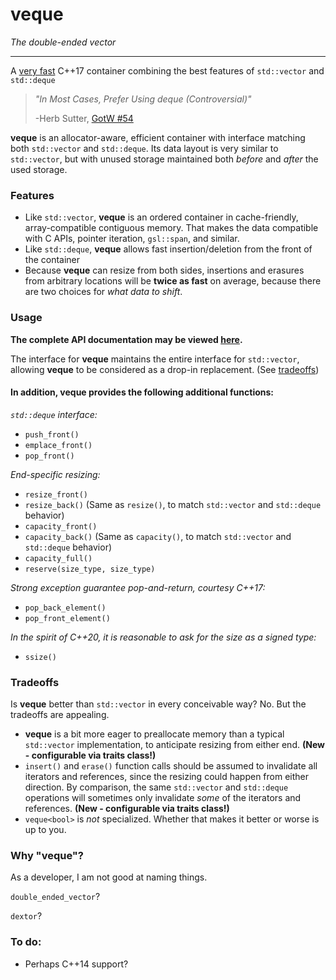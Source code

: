 # veque
_The double-ended vector_

------

A [very fast](performance/main.cpp#L7) C++17 container combining the best features of `std::vector` and `std::deque`

> _"In Most Cases, Prefer Using deque (Controversial)"_
>
> -Herb Sutter, [GotW #54](http://www.gotw.ca/gotw/054.htm)

**veque** is an allocator-aware, efficient container with interface matching both `std::vector` and `std::deque`.  Its data layout is very similar to `std::vector`, but with unused storage maintained both _before_ and _after_ the used storage. 

### Features
* Like `std::vector`, **veque** is an ordered container in cache-friendly, array-compatible contiguous memory.  That makes the data compatible with C APIs, pointer iteration, `gsl::span`, and similar. 
* Like `std::deque`, **veque** allows fast insertion/deletion from the front of the container
* Because **veque** can resize from both sides, insertions and erasures from arbitrary locations will be **twice as fast** on average, because there are two choices for _what data to shift_.

### Usage
**The complete API documentation may be viewed [here](API.md).**

The interface for **veque** maintains the entire interface for `std::vector`, allowing **veque** to be considered as a drop-in replacement.  (See [tradeoffs](#tradeoffs))

#### In addition, **veque** provides the following additional functions:

_`std::deque` interface:_
* `push_front()`
* `emplace_front()`
* `pop_front()`

_End-specific resizing:_
* `resize_front()`
* `resize_back()` (Same as `resize()`, to match `std::vector` and `std::deque` behavior)
* `capacity_front()`
* `capacity_back()` (Same as `capacity()`, to match `std::vector` and `std::deque` behavior)
* `capacity_full()`
* `reserve(size_type, size_type)`

_Strong exception guarantee pop-and-return, courtesy C++17:_
* `pop_back_element()`
* `pop_front_element()`

_In the spirit of C++20, it is reasonable to ask for the size as a signed type:_
* `ssize()`

### Tradeoffs
Is **veque** better than `std::vector` in every conceivable way?  No.  But the tradeoffs are appealing.
* **veque** is a bit more eager to preallocate memory than a typical `std::vector` implementation, to anticipate resizing from either end.  **(New - configurable via traits class!)**
* `insert()` and `erase()` function calls should be assumed to invalidate all iterators and references, since the resizing could happen from either direction.  By comparison, the same `std::vector` and `std::deque` operations will sometimes only invalidate *some* of the iterators and references.  **(New - configurable via traits class!)**
* `veque<bool>` is *not* specialized.  Whether that makes it better or worse is up to you.

### Why "veque"?

As a developer, I am not good at naming things.

`double_ended_vector`?

`dextor`?

### To do:
* Perhaps C++14 support?
